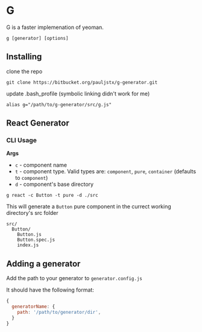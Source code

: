 # G

G is a faster implemenation of yeoman.

```
g [generator] [options]
```

## Installing

clone the repo

```
git clone https://bitbucket.org/pauljstx/g-generator.git
```

update .bash_profile (symbolic linking didn't work for me)

```
alias g="/path/to/g-generator/src/g.js"
```

## React Generator

### CLI Usage

**Args**

- `c` - component name
- `t` - component type. Valid types are: `component`, `pure`, `container` (defaults to `component`)
- `d` - component's base directory

```
g react -c Button -t pure -d ./src
```

This will generate a `Button` pure component in the currect working directory's src folder

```
src/
  Button/
    Button.js
    Button.spec.js
    index.js
```

## Adding a generator

Add the path to your generator to `generator.config.js`

It should have the following format:

```js
{
  generatorName: {
    path: '/path/to/generator/dir',
  }
}
```
